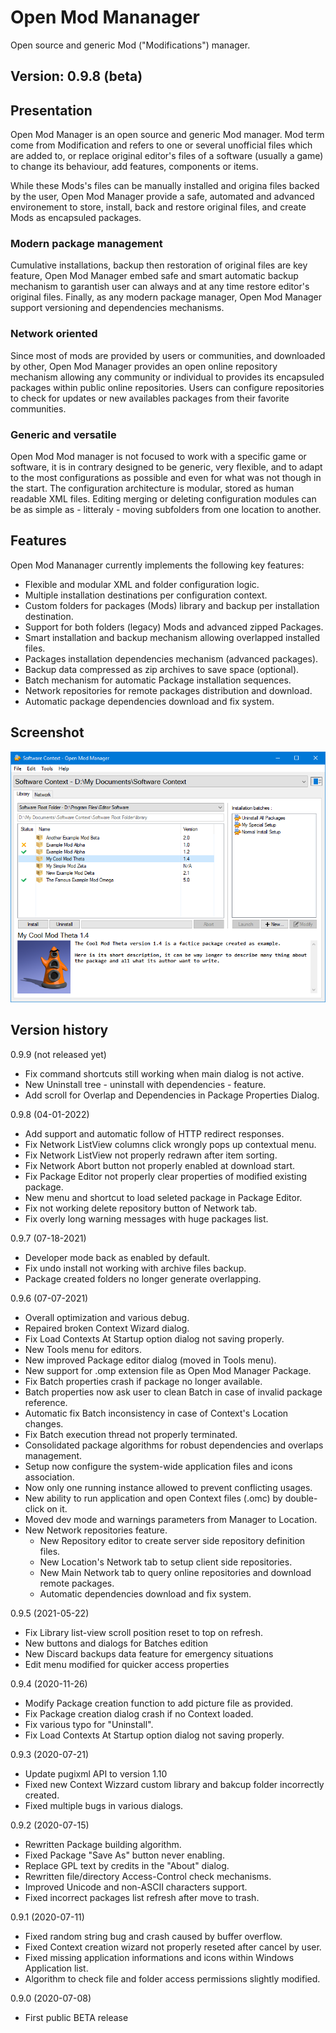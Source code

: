 # Open Mod Mananager

Open source and generic Mod ("Modifications") manager.

## Version: 0.9.8 (beta)

## Presentation

Open Mod Manager is an open source and generic Mod manager. Mod term come from
Modification and refers to one or several unofficial files which are added to, or
replace original editor's files of a software (usually a game) to change its behaviour,
add features, components or items.

While these Mods's files can be manually installed and origina files backed by the user,
Open Mod Manager provide a safe, automated and advanced environement to store, install,
back and restore original files, and create Mods as encapsuled packages.

### Modern package management

Cumulative installations, backup then restoration of original files are key feature,
Open Mod Manager embed safe and smart automatic backup mechanism to garantish user can
always and at any time restore editor's original files. Finally, as any modern package
manager, Open Mod Manager support versioning and dependencies mechanisms.

### Network oriented

Since most of mods are provided by users or communities, and downloaded by other, Open
Mod Manager provides an open online repository mechanism allowing any community or
individual to provides its encapsuled packages within public online repositories. Users
can configure repositories to check for updates or new availables packages from their
favorite communities.

### Generic and versatile

Open Mod Mod manager is not focused to work with a specific game or software, it is in
contrary designed to be generic, very flexible, and to adapt to the most configurations
as possible and even for what was not though in the start. The configuration
architecture is modular, stored as human readable XML files. Editing merging or
deleting configuration modules can be as simple as - litteraly - moving subfolders
from one location to another.

## Features

Open Mod Mananager currently implements the following key features:

- Flexible and modular XML and folder configuration logic.
- Multiple installation destinations per configuration context.
- Custom folders for packages (Mods) library and backup per installation destination.
- Support for both folders (legacy) Mods and advanced zipped Packages.
- Smart installation and backup mechanism allowing overlapped installed files.
- Packages installation dependencies mechanism (advanced packages).
- Backup data compressed as zip archives to save space (optional).
- Batch mechanism for automatic Package installation sequences.
- Network repositories for remote packages distribution and download.
- Automatic package dependencies download and fix system.

## Screenshot

![Open Mod Mananager Screenshot](screenshot.png)

## Version history

0.9.9 (not released yet)
 - Fix command shortcuts still working when main dialog is not active.
 - New Uninstall tree - uninstall with dependencies - feature.
 - Add scroll for Overlap and Dependencies in Package Properties Dialog.

0.9.8 (04-01-2022)
 - Add support and automatic follow of HTTP redirect responses.
 - Fix Network ListView columns click wrongly pops up contextual menu.
 - Fix Network ListView not properly redrawn after item sorting.
 - Fix Network Abort button not properly enabled at download start.
 - Fix Package Editor not properly clear properties of modified existing package.
 - New menu and shortcut to load seleted package in Package Editor.
 - Fix not working delete repository button of Network tab.
 - Fix overly long warning messages with huge packages list.

0.9.7 (07-18-2021)
 - Developer mode back as enabled by default.
 - Fix undo install not working with archive files backup.
 - Package created folders no longer generate overlapping.

0.9.6 (07-07-2021)
 - Overall optimization and various debug.
 - Repaired broken Context Wizard dialog.
 - Fix Load Contexts At Startup option dialog not saving properly.
 - New Tools menu for editors.
 - New improved Package editor dialog (moved in Tools menu).
 - New support for .omp extension file as Open Mod Manager Package.
 - Fix Batch properties crash if package no longer available.
 - Batch properties now ask user to clean Batch in case of invalid package reference.
 - Automatic fix Batch inconsistency in case of Context's Location changes.
 - Fix Batch execution thread not properly terminated.
 - Consolidated package algorithms for robust dependencies and overlaps management.
 - Setup now configure the system-wide application files and icons association.
 - Now only one running instance allowed to prevent conflicting usages.
 - New ability to run application and open Context files (.omc) by double-click on it.
 - Moved dev mode and warnings parameters from Manager to Location.
 - New Network repositories feature.
   - New Repository editor to create server side repository definition files.
   - New Location's Network tab to setup client side repositories.
   - New Main Network tab to query online repositories and download remote packages.
   - Automatic dependencies download and fix system.

0.9.5 (2021-05-22)
 - Fix Library list-view scroll position reset to top on refresh.
 - New buttons and dialogs for Batches edition
 - New Discard backups data feature for emergency situations
 - Edit menu modified for quicker access properties

0.9.4 (2020-11-26)
 - Modify Package creation function to add picture file as provided.
 - Fix Package creation dialog crash if no Context loaded.
 - Fix various typo for "Uninstall".
 - Fix Load Contexts At Startup option dialog not saving properly.

0.9.3 (2020-07-21)
 - Update pugixml API to version 1.10
 - Fixed new Context Wizzard custom library and bakcup folder incorrectly created.
 - Fixed multiple bugs in various dialogs.

0.9.2 (2020-07-15)
 - Rewritten Package building algorithm.
 - Fixed Package "Save As" button never enabling.
 - Replace GPL text by credits in the "About" dialog.
 - Rewritten file/directory Access-Control check mechanisms.
 - Improved Unicode and non-ASCII characters support.
 - Fixed incorrect packages list refresh after move to trash.

0.9.1 (2020-07-11)
 - Fixed random string bug and crash caused by buffer overflow.
 - Fixed Context creation wizard not properly reseted after cancel by user.
 - Fixed missing application informations and icons within Windows Application list.
 - Algorithm to check file and folder access permissions slightly modified.

0.9.0 (2020-07-08)
 - First public BETA release
